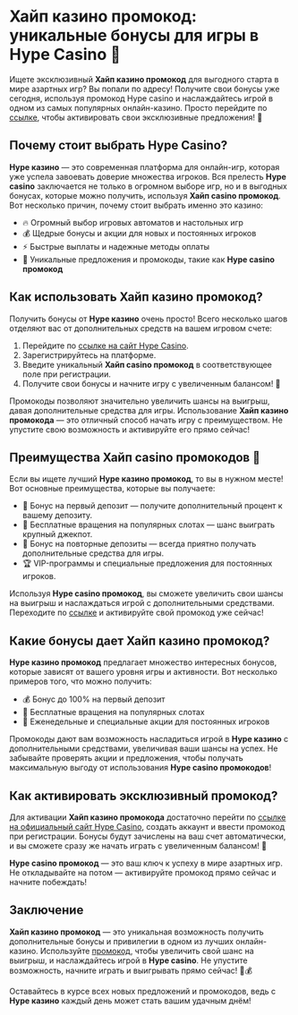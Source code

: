 # Хайп казино промокод: уникальные бонусы для игры в Hype Casino 🎰

Ищете эксклюзивный **Хайп казино промокод** для выгодного старта в мире азартных игр? Вы попали по адресу! Получите свои бонусы уже сегодня, используя промокод Hype casino и наслаждайтесь игрой в одном из самых популярных онлайн-казино. Просто перейдите по [ссылке](https://hypekaz.com/dc2f44ad0), чтобы активировать свои эксклюзивные предложения! 🎁

## Почему стоит выбрать Hype Casino?

**Hype казино** — это современная платформа для онлайн-игр, которая уже успела завоевать доверие множества игроков. Вся прелесть **Hype casino** заключается не только в огромном выборе игр, но и в выгодных бонусах, которые можно получить, используя **Хайп casino промокод**. Вот несколько причин, почему стоит выбрать именно это казино:

- 🔥 Огромный выбор игровых автоматов и настольных игр
- 💰 Щедрые бонусы и акции для новых и постоянных игроков
- ⚡ Быстрые выплаты и надежные методы оплаты
- 🎲 Уникальные предложения и промокоды, такие как **Hype casino промокод**

## Как использовать Хайп казино промокод?

Получить бонусы от **Hype казино** очень просто! Всего несколько шагов отделяют вас от дополнительных средств на вашем игровом счете:

1. Перейдите по [ссылке на сайт Hype Casino](https://hypekaz.com/dc2f44ad0).
2. Зарегистрируйтесь на платформе.
3. Введите уникальный **Хайп casino промокод** в соответствующее поле при регистрации.
4. Получите свои бонусы и начните игру с увеличенным балансом! 💸

Промокоды позволяют значительно увеличить шансы на выигрыш, давая дополнительные средства для игры. Использование **Хайп казино промокода** — это отличный способ начать игру с преимуществом. Не упустите свою возможность и активируйте его прямо сейчас! 

## Преимущества Хайп casino промокодов 🎉

Если вы ищете лучший **Hype казино промокод**, то вы в нужном месте! Вот основные преимущества, которые вы получаете:

- 🎁 Бонус на первый депозит — получите дополнительный процент к вашему депозиту.
- 🎰 Бесплатные вращения на популярных слотах — шанс выиграть крупный джекпот.
- 🔄 Бонус на повторные депозиты — всегда приятно получать дополнительные средства для игры.
- 🏆 VIP-программы и специальные предложения для постоянных игроков.

Используя **Hype casino промокод**, вы сможете увеличить свои шансы на выигрыш и наслаждаться игрой с дополнительными средствами. Переходите по [ссылке](https://hypekaz.com/dc2f44ad0) и активируйте свой промокод уже сейчас!

## Какие бонусы дает Хайп казино промокод?

**Hype казино промокод** предлагает множество интересных бонусов, которые зависят от вашего уровня игры и активности. Вот несколько примеров того, что можно получить:

- 💰 Бонус до 100% на первый депозит
- 🎲 Бесплатные вращения на популярных слотах
- 🎁 Еженедельные и специальные акции для постоянных игроков

Промокоды дают вам возможность насладиться игрой в **Hype казино** с дополнительными средствами, увеличивая ваши шансы на успех. Не забывайте проверять акции и предложения, чтобы получать максимальную выгоду от использования **Hype casino промокодов**!

## Как активировать эксклюзивный промокод?

Для активации **Хайп казино промокода** достаточно перейти по [ссылке на официальный сайт Hype Casino](https://hypekaz.com/dc2f44ad0), создать аккаунт и ввести промокод при регистрации. Бонусы будут зачислены на ваш счет автоматически, и вы сможете сразу же начать играть с увеличенным балансом! 🚀

**Hype casino промокод** — это ваш ключ к успеху в мире азартных игр. Не откладывайте на потом — активируйте промокод прямо сейчас и начните побеждать! 

## Заключение

**Хайп казино промокод** — это уникальная возможность получить дополнительные бонусы и привилегии в одном из лучших онлайн-казино. Используйте [промокод](https://hypekaz.com/dc2f44ad0), чтобы увеличить свой шанс на выигрыш, и наслаждайтесь игрой в **Hype casino**. Не упустите возможность, начните играть и выигрывать прямо сейчас! 🎰💰

Оставайтесь в курсе всех новых предложений и промокодов, ведь с **Hype казино** каждый день может стать вашим удачным днём!

